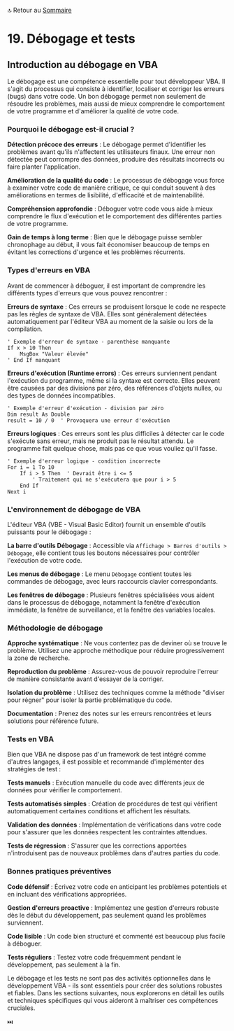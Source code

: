🔝 Retour au [Sommaire](/SOMMAIRE.md)

# 19. Débogage et tests

## Introduction au débogage en VBA

Le débogage est une compétence essentielle pour tout développeur VBA. Il s'agit du processus qui consiste à identifier, localiser et corriger les erreurs (bugs) dans votre code. Un bon débogage permet non seulement de résoudre les problèmes, mais aussi de mieux comprendre le comportement de votre programme et d'améliorer la qualité de votre code.

### Pourquoi le débogage est-il crucial ?

**Détection précoce des erreurs** : Le débogage permet d'identifier les problèmes avant qu'ils n'affectent les utilisateurs finaux. Une erreur non détectée peut corrompre des données, produire des résultats incorrects ou faire planter l'application.

**Amélioration de la qualité du code** : Le processus de débogage vous force à examiner votre code de manière critique, ce qui conduit souvent à des améliorations en termes de lisibilité, d'efficacité et de maintenabilité.

**Compréhension approfondie** : Déboguer votre code vous aide à mieux comprendre le flux d'exécution et le comportement des différentes parties de votre programme.

**Gain de temps à long terme** : Bien que le débogage puisse sembler chronophage au début, il vous fait économiser beaucoup de temps en évitant les corrections d'urgence et les problèmes récurrents.

### Types d'erreurs en VBA

Avant de commencer à déboguer, il est important de comprendre les différents types d'erreurs que vous pouvez rencontrer :

**Erreurs de syntaxe** : Ces erreurs se produisent lorsque le code ne respecte pas les règles de syntaxe de VBA. Elles sont généralement détectées automatiquement par l'éditeur VBA au moment de la saisie ou lors de la compilation.

```vba
' Exemple d'erreur de syntaxe - parenthèse manquante
If x > 10 Then
    MsgBox "Valeur élevée"
' End If manquant
```

**Erreurs d'exécution (Runtime errors)** : Ces erreurs surviennent pendant l'exécution du programme, même si la syntaxe est correcte. Elles peuvent être causées par des divisions par zéro, des références d'objets nulles, ou des types de données incompatibles.

```vba
' Exemple d'erreur d'exécution - division par zéro
Dim result As Double
result = 10 / 0  ' Provoquera une erreur d'exécution
```

**Erreurs logiques** : Ces erreurs sont les plus difficiles à détecter car le code s'exécute sans erreur, mais ne produit pas le résultat attendu. Le programme fait quelque chose, mais pas ce que vous vouliez qu'il fasse.

```vba
' Exemple d'erreur logique - condition incorrecte
For i = 1 To 10
    If i > 5 Then  ' Devrait être i <= 5
        ' Traitement qui ne s'exécutera que pour i > 5
    End If
Next i
```

### L'environnement de débogage de VBA

L'éditeur VBA (VBE - Visual Basic Editor) fournit un ensemble d'outils puissants pour le débogage :

**La barre d'outils Débogage** : Accessible via `Affichage > Barres d'outils > Débogage`, elle contient tous les boutons nécessaires pour contrôler l'exécution de votre code.

**Les menus de débogage** : Le menu `Débogage` contient toutes les commandes de débogage, avec leurs raccourcis clavier correspondants.

**Les fenêtres de débogage** : Plusieurs fenêtres spécialisées vous aident dans le processus de débogage, notamment la fenêtre d'exécution immédiate, la fenêtre de surveillance, et la fenêtre des variables locales.

### Méthodologie de débogage

**Approche systématique** : Ne vous contentez pas de deviner où se trouve le problème. Utilisez une approche méthodique pour réduire progressivement la zone de recherche.

**Reproduction du problème** : Assurez-vous de pouvoir reproduire l'erreur de manière consistante avant d'essayer de la corriger.

**Isolation du problème** : Utilisez des techniques comme la méthode "diviser pour régner" pour isoler la partie problématique du code.

**Documentation** : Prenez des notes sur les erreurs rencontrées et leurs solutions pour référence future.

### Tests en VBA

Bien que VBA ne dispose pas d'un framework de test intégré comme d'autres langages, il est possible et recommandé d'implémenter des stratégies de test :

**Tests manuels** : Exécution manuelle du code avec différents jeux de données pour vérifier le comportement.

**Tests automatisés simples** : Création de procédures de test qui vérifient automatiquement certaines conditions et affichent les résultats.

**Validation des données** : Implémentation de vérifications dans votre code pour s'assurer que les données respectent les contraintes attendues.

**Tests de régression** : S'assurer que les corrections apportées n'introduisent pas de nouveaux problèmes dans d'autres parties du code.

### Bonnes pratiques préventives

**Code défensif** : Écrivez votre code en anticipant les problèmes potentiels et en incluant des vérifications appropriées.

**Gestion d'erreurs proactive** : Implémentez une gestion d'erreurs robuste dès le début du développement, pas seulement quand les problèmes surviennent.

**Code lisible** : Un code bien structuré et commenté est beaucoup plus facile à déboguer.

**Tests réguliers** : Testez votre code fréquemment pendant le développement, pas seulement à la fin.

Le débogage et les tests ne sont pas des activités optionnelles dans le développement VBA - ils sont essentiels pour créer des solutions robustes et fiables. Dans les sections suivantes, nous explorerons en détail les outils et techniques spécifiques qui vous aideront à maîtriser ces compétences cruciales.

⏭️
